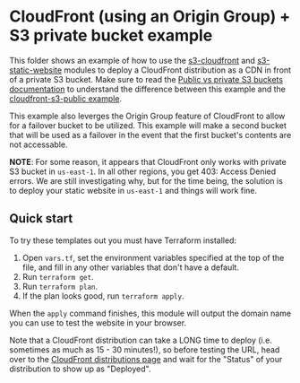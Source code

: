 # CloudFront (using an Origin Group) + S3 private bucket example

This folder shows an example of how to use the [s3-cloudfront](/modules/s3-cloudfront) and
[s3-static-website](/modules/s3-static-website) modules to deploy a CloudFront distribution as a CDN in front of a
private S3 bucket. Make sure to read the [Public vs private S3 buckets
documentation](/modules/s3-cloudfront#public-vs-private-s3-buckets) to understand the difference between this example
and the [cloudfront-s3-public example](/examples/cloudfront-s3-public).

This example also leverges the Origin Group feature of CloudFront to allow for a failover bucket to be utilized. This example will make a second bucket that will be used as a failover in the event that the first bucket's contents are not accessable.

**NOTE**: For some reason, it appears that CloudFront only works with private S3 bucket in `us-east-1`. In all other
regions, you get 403: Access Denied errors. We are still investigating why, but for the time being, the solution is to
deploy your static website in `us-east-1` and things will work fine.






## Quick start

To try these templates out you must have Terraform installed:

1. Open `vars.tf`, set the environment variables specified at the top of the file, and fill in any other variables that
   don't have a default.
1. Run `terraform get`.
1. Run `terraform plan`.
1. If the plan looks good, run `terraform apply`.

When the `apply` command finishes, this module will output the domain name you can use to test the website in your
browser.

Note that a CloudFront distribution can take a LONG time to deploy (i.e. sometimes as much as 15 - 30 minutes!), so
before testing the URL, head over to the [CloudFront distributions
page](https://console.aws.amazon.com/cloudfront/home#distributions:) and wait for the "Status" of your distribution
to show up as "Deployed".
